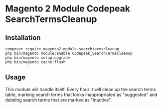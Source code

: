 # Magento 2 Module Codepeak SearchTermsCleanup

## Installation

```
composer require magento2-module-searchtermscleanup
php bin/magento module:enable Codepeak_SearchTermsCleanup
php bin/magento setup:upgrade
php bin/magento cache:flush
```

## Usage

This module will handle itself. Every hour it will clean up the search terms table, marking search terms that looks inappropriated as "suggested" and deleting search terms that are marked as "inactive".